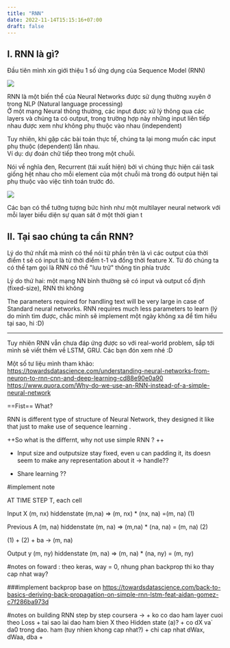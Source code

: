 ```yaml
---
title: "RNN"
date: 2022-11-14T15:15:16+07:00
draft: false
---
```

I. RNN là gì?
-------------

Đầu tiên mình xin giới thiệu 1 số ứng dụng của Sequence Model (RNN)

![](http://www.some-emotions.studio/wp-content/uploads/2020/03/Why-sequence-models-deeplearning.ai-Coursera-Mozilla-Firefox-1024x576.jpg)

RNN là một biến thể của Neural Networks được sử dụng thường xuyên ở trong NLP (Natural language processing)  
Ở một mạng Neural thông thường, các input được xử lý thông qua các layers và chúng ta có output, trong trường hợp này những input liên tiếp nhau được xem như không phụ thuộc vào nhau (independent)

Tuy nhiên, khi gặp các bài toán thực tế, chúng ta lại mong muốn các input phụ thuộc (dependent) lẫn nhau.  
Ví dụ: dự đoán chữ tiếp theo trong một chuỗi.

Nói về nghĩa đen, Recurrent (tái xuất hiện) bởi vì chúng thực hiện cái task giống hệt nhau cho mỗi element của một chuỗi mà trong đó output hiện tại phụ thuộc vào việc tính toán trước đó.

![](http://www.some-emotions.studio/wp-content/uploads/2020/03/1-buMl05BvEPJ5P7sB5ImTCg.jpeg)

Các bạn có thể tưởng tượng bức hình như một multilayer neural network với mỗi layer biểu diện sự quan sát ở một thời gian t

II. Tại sao chúng ta cần RNN?
-----------------------------

Lý do thứ nhất mà mình có thể nói từ phần trên là vì các output của thời điểm t sẽ có input là từ thời điểm t-1 và đồng thời feature X<t>. Từ đó chúng ta có thể tạm gọi là RNN có thể "lưu trữ" thông tin phía trước

Lý do thứ hai: một mạng NN bình thường sẽ có input và output cố định (fixed-size), RNN thì không

The parameters required for handling text will be very large in case of Standard neural networks. RNN requires much less parameters to learn (lý do mình tìm được, chắc mình sẽ implement một ngày không xa để tìm hiểu tại sao, hi :D)

* * *

Tuy nhiên RNN vẫn chưa đáp ứng được so với real-world problem, sắp tới mình sẽ viết thêm về LSTM, GRU. Các bạn đón xem nhé :D

Một số tư liệu mình tham khảo:  
https://towardsdatascience.com/understanding-neural-networks-from-neuron-to-rnn-cnn-and-deep-learning-cd88e90e0a90  
https://www.quora.com/Why-do-we-use-an-RNN-instead-of-a-simple-neural-network

==Fist== What?

RNN is different type of structure of Neural Network, they designed it like that just to make use of sequence learning .

++So what is the differnt, why not use simple RNN ? ++
+ Input size and outputsize stay fixed, even u can padding it, its doesn seem to make any representation about it
-> handle??

+ Share learning ??




#implement note


AT TIME STEP T, each cell

Input X (m, nx)
hiddenstate (m,na)
=> (m, nx) * (nx, na)  =(m, na) (1)



Previous A (m, na)
hiddenstate (m, na)
=> (m,na) *  (na, na) = (m, na) (2)

(1) + (2) + ba -> (m, na)


Output y (m, ny)
hiddenstate (m, na)
=> (m, na) *  (na, ny)    = (m, ny)



#notes on foward : theo keras, way = 0, nhung phan backprop thi ko thay cap nhat way?
                    


###implement backprop base on https://towardsdatascience.com/back-to-basics-deriving-back-propagation-on-simple-rnn-lstm-feat-aidan-gomez-c7f286ba973d

#notes on building RNN step by step coursera -> + ko co dao ham layer cuoi theo Loss
                                                + tai sao lai dao ham bien X theo Hidden state (a)?
                                                + co dX va` da0 trong dao. ham (tuy nhien khong cap nhat?)
                                                + chi cap nhat dWax, dWaa, dba 
                                                + 